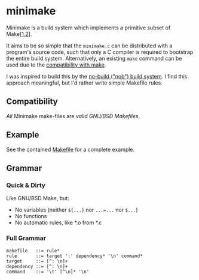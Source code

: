 # minimake

Minimake is a build system which implements a primitive subset of Make[[1](https://www.gnu.org/software/make/),[2](https://wiki.netbsd.org/tutorials/bsd_make/)].

It aims to be so simple that the `minimake.c` can be distributed with a program's source code, such that only a C compiler is required to bootstrap the entire build system. Alternatively, an existing `make` command can be used due to the [compatibility with make](#compatibility).

I was inspired to build this by the [no-build ("nob") build system](https://github.com/tsoding/nob.h). I find this approach meaningful, but I'd rather write simple Makefile rules.

## Compatibility

*All* Minimake make-files are *valid GNU/BSD Makefiles*.

## Example

See the contained [Makefile](./Makefile) for a complete example.

## Grammar

### Quick & Dirty

Like GNU/BSD Make, but:
- No variables (neither `${...}` nor `...=...` nor `$...`)
- No functions
- No automatic rules, like *.o from *.c

### Full Grammar

```
makefile   ::= rule*
rule       ::= target ':' dependency* '\n' command*
target     ::= [^: \n]+
dependency ::= [^: \n]+
command    ::= '\t' [^\n]* '\n'
```
